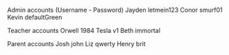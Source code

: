 Admin accounts (Username - Password)
Jayden letmein123
Conor smurf01
Kevin defaultGreen

Teacher accounts
Orwell 1984
Tesla v1
Beth immortal

Parent accounts
Josh john
Liz qwerty
Henry brit